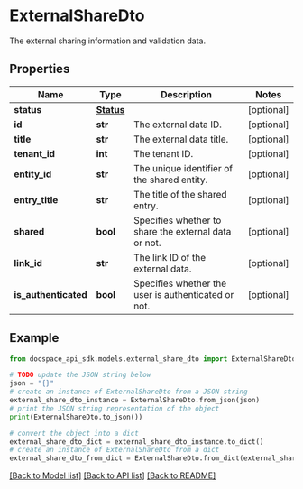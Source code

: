 # ExternalShareDto
The external sharing information and validation data.

## Properties

Name | Type | Description | Notes
------------ | ------------- | ------------- | -------------
**status** | [**Status**](Status.md) |  | [optional] 
**id** | **str** | The external data ID. | [optional] 
**title** | **str** | The external data title. | [optional] 
**tenant_id** | **int** | The tenant ID. | [optional] 
**entity_id** | **str** | The unique identifier of the shared entity. | [optional] 
**entry_title** | **str** | The title of the shared entry. | [optional] 
**shared** | **bool** | Specifies whether to share the external data or not. | [optional] 
**link_id** | **str** | The link ID of the external data. | [optional] 
**is_authenticated** | **bool** | Specifies whether the user is authenticated or not. | [optional] 

## Example

```python
from docspace_api_sdk.models.external_share_dto import ExternalShareDto

# TODO update the JSON string below
json = "{}"
# create an instance of ExternalShareDto from a JSON string
external_share_dto_instance = ExternalShareDto.from_json(json)
# print the JSON string representation of the object
print(ExternalShareDto.to_json())

# convert the object into a dict
external_share_dto_dict = external_share_dto_instance.to_dict()
# create an instance of ExternalShareDto from a dict
external_share_dto_from_dict = ExternalShareDto.from_dict(external_share_dto_dict)
```
[[Back to Model list]](../README.md#documentation-for-models) [[Back to API list]](../README.md#documentation-for-api-endpoints) [[Back to README]](../README.md)


